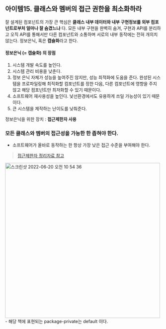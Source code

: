  ## 아이템15. 클래스와 멤버의 접근 권한을 최소화하라

잘 설계된 컴포넌트의 가장 큰 핵심은 **클래스 내부 데이터와 내부 구현정보를 외부 컴포넌트로부처 얼마나 잘 숨겼느냐** 다.
모든 내부 구현을 완벽히 숨겨, 구현과 API를 분리하고 오직 API를 통해서만 다른 컴포넌트와 소통하며 서로의 내부 동작에는 전혀 개의치 않는다.
정보은닉, 혹은 **캡슐화**라고 한다.

#### 정보은닉 (= **캡슐화**) 의 장점
1. 시스템 개발 속도를 높인다.
2. 시스템 관리 비용을 낮춘다.
3. 정보 은닉 자체가 성능을 높여주진 않지만, 성능 최적화에 도움을 준다. 완성된 시스템을 프로파일링해 최적화할 컴포넌트를 정한 다음, 다른 컴포넌트에 영향을 주지 않고 해당 컴포넌트만 최저화할 수 있기 때문이다.
4. 소프트웨어 재사용성을 높인다. 낯선환경에서도 유용하게 쓰일 가능성이 있기 때문이다.
5. 큰 시스템을 제작하는 난이도를 낮춰준다.


정보은닉을 위한 장치 : **접근제한자 사용** 
### 모든 클래스와 멤버의 접근성을 가능한 한 좁혀야 한다. 
- 소프트웨어가 올바로 동작하는 한 항상 가장 낮은 접근 수준을 부여해야 한다.


>[접근제한자 정리자료 참고](https://hyun-1200.tistory.com/100)

<img width="498" alt="스크린샷 2022-06-20 오전 10 54 36" src="https://user-images.githubusercontent.com/33533199/174511970-31feedc8-aa04-467e-88ff-5f43631517b1.png">
- 해당 책에 표현되는 package-private는 default 이다.
